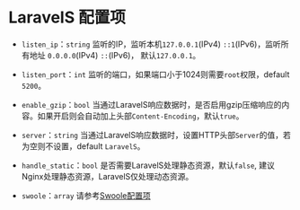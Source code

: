 # LaravelS 配置项

- `listen_ip`：`string` 监听的IP，监听本机`127.0.0.1`(IPv4) `::1`(IPv6)，监听所有地址 `0.0.0.0`(IPv4) `::`(IPv6)， 默认`127.0.0.1`。

- `listen_port`：`int` 监听的端口，如果端口小于1024则需要`root`权限，default `5200`。

- `enable_gzip`：`bool` 当通过LaravelS响应数据时，是否启用gzip压缩响应的内容。如果开启则会自动加上头部`Content-Encoding`，默认`true`。

- `server`：`string` 当通过LaravelS响应数据时，设置HTTP头部`Server`的值，若为空则不设置，default `LaravelS`。

- `handle_static`：`bool` 是否需要LaravelS处理静态资源，默认`false`, 建议Nginx处理静态资源，LaravelS仅处理动态资源。

- `swoole`：`array` 请参考[Swoole配置项](https://wiki.swoole.com/wiki/page/274.html)